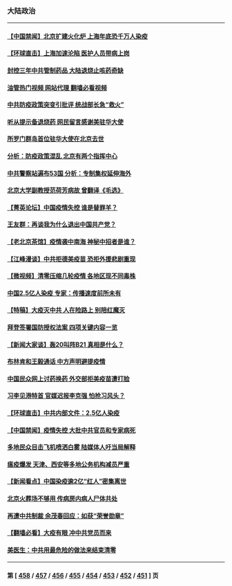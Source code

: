 ### 大陆政治
---
#### [【中国禁闻】北京扩建火化炉 上海年底恐千万人染疫](../../pages/ncid277/n13890771.md?12242045) 
#### [【环球直击】上海加速沦陷 医护人员带病上岗](../../pages/ncid277/n13890776.md?12242045) 
#### [封控三年中共管制药品 大陆退烧止咳药奇缺](../../pages/ncid277/n13890787.md?12242045) 
#### [油管热门视频 网站代理 翻墙必看视频](http://138.2.39.72:81/youtube.html?epic-marker?12242045)
#### [中共防疫政策突变引批评 统战部长急“救火”](../../pages/ncid277/n13890886.md?12242045) 
#### [听从提示备退烧药 网民留言感谢美驻华大使](../../pages/ncid277/n13890916.md?12242045) 
#### [所罗门群岛首位驻华大使在北京去世](../../pages/ncid277/n13890893.md?12242045) 
#### [分析：防疫政策混乱 北京有两个指挥中心](../../pages/ncid277/n13890791.md?12242045) 
#### [中共警察站遍布53国 分析：专制集权延伸海外](../../pages/ncid277/n13890670.md?12242045) 
#### [北京大学副教授范荷芳病故 曾翻译《毛选》](../../pages/ncid277/n13890768.md?12242045) 
#### [【菁英论坛】中国疫情失控 谁是替罪羊？](../../pages/ncid277/n13890778.md?12242045) 
#### [王友群：再谈我为什么退出中国共产党？](../../pages/ncid277/n13890217.md?12242045) 
#### [【老北京茶馆】疫情袭中南海 神秘中招者是谁？](../../pages/ncid277/n13890683.md?12242045) 
#### [【江峰漫谈】中共拒德美疫苗 恐拒外援悲剧重现](../../pages/ncid277/n13890686.md?12242045) 
#### [【微视频】清零压缩几轮疫情 各地区现不同毒株](../../pages/ncid277/n13890621.md?12242045) 
#### [中国2.5亿人染疫 专家：传播速度前所未有](../../pages/ncid277/n13890708.md?12242045) 
#### [【特稿】大疫灭中共 人在险路上 别陪红魔灭](../../pages/ncid277/n13890697.md?12242045) 
#### [拜登签署国防授权法案 四项关键内容一览](../../pages/ncid277/n13890669.md?12242045) 
#### [【新闻大家谈】轰20叫阵B21 真相是什么？](../../pages/ncid277/n13890509.md?12242045) 
#### [布林肯和王毅通话 中方声明避提疫情](../../pages/ncid277/n13890572.md?12242045) 
#### [中国民众网上讨药换药 外交部拒美疫苗遭打脸](../../pages/ncid277/n13890551.md?12242045) 
#### [习李见港特首 官媒迟报李克强 怕抢习风头？](../../pages/ncid277/n13890471.md?12242045) 
#### [【环球直击】中共内部文件：2.5亿人染疫](../../pages/ncid277/n13890056.md?12242045) 
#### [【中国禁闻】疫情失控 大批中共官员和专家病死](../../pages/ncid277/n13890074.md?12242045) 
#### [多地民众目击飞机喷洒白雾 陆媒体人吁当局解释](../../pages/ncid277/n13890343.md?12242045) 
#### [瘟疫爆发 天津、西安等多地公务机构减员严重](../../pages/ncid277/n13890266.md?12242045) 
#### [【新闻看点】中国染疫逾2亿“红人”密集离世](../../pages/ncid277/n13890084.md?12242045) 
#### [北京火葬场不够用 传病房内病人尸体共处](../../pages/ncid277/n13890232.md?12242045) 
#### [再遭中共制裁 余茂春回应：如获“荣誉勋章”](../../pages/ncid277/n13890124.md?12242045) 
#### [【翻墙必看】大疫有眼 冲中共党员而来](../../pages/ncid277/n13890157.md?12242045) 
#### [美医生：中共用最危险的做法来结束清零](../../pages/ncid277/n13889983.md?12242045) 

---
#### 第 [ [458](./458.md?12242045) / [457](./457.md?12242045) / [456](./456.md?12242045) / [455](./455.md?12242045) / [454](./454.md?12242045) / [453](./453.md?12242045) / [452](./452.md?12242045) / [451](./451.md?12242045) ] 页
